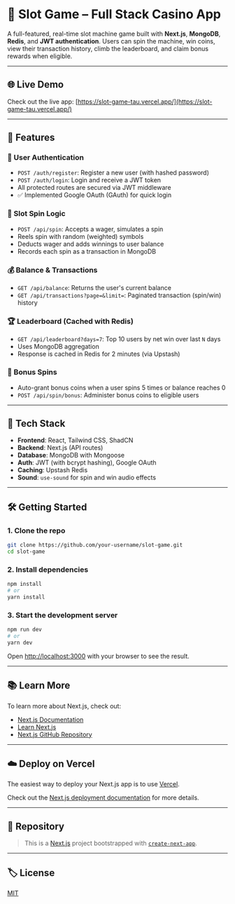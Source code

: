 # 🎰 Slot Game – Full Stack Casino App

A full-featured, real-time slot machine game built with **Next.js**, **MongoDB**, **Redis**, and **JWT authentication**. Users can spin the machine, win coins, view their transaction history, climb the leaderboard, and claim bonus rewards when eligible.

---

## 🌐 Live Demo

Check out the live app: [https://slot-game-tau.vercel.app/](https://slot-game-tau.vercel.app/)

---

## 🚀 Features

### 🔐 User Authentication

* `POST /auth/register`: Register a new user (with hashed password)
* `POST /auth/login`: Login and receive a JWT token
* All protected routes are secured via JWT middleware
* ✅ Implemented Google OAuth (GAuth) for quick login

### 🎰 Slot Spin Logic

* `POST /api/spin`: Accepts a wager, simulates a spin
* Reels spin with random (weighted) symbols
* Deducts wager and adds winnings to user balance
* Records each spin as a transaction in MongoDB

### 💰 Balance & Transactions

* `GET /api/balance`: Returns the user's current balance
* `GET /api/transactions?page=&limit=`: Paginated transaction (spin/win) history

### 🏆 Leaderboard (Cached with Redis)

* `GET /api/leaderboard?days=7`: Top 10 users by net win over last `N` days
* Uses MongoDB aggregation 
* Response is cached in Redis for 2 minutes (via Upstash)

### 🎁 Bonus Spins

* Auto-grant bonus coins when a user spins 5 times or balance reaches 0
* `POST /api/spin/bonus`: Administer bonus coins to eligible users


---

## 🧠 Tech Stack

* **Frontend**: React, Tailwind CSS, ShadCN
* **Backend**: Next.js (API routes)
* **Database**: MongoDB with Mongoose
* **Auth**: JWT (with bcrypt hashing), Google OAuth
* **Caching**: Upstash Redis
* **Sound**: `use-sound` for spin and win audio effects

---

## 🛠 Getting Started

### 1. Clone the repo

```bash
git clone https://github.com/your-username/slot-game.git
cd slot-game
```

### 2. Install dependencies

```bash
npm install
# or
yarn install
```

### 3. Start the development server

```bash
npm run dev
# or
yarn dev
```

Open [http://localhost:3000](http://localhost:3000) with your browser to see the result.

---

## 📚 Learn More

To learn more about Next.js, check out:

* [Next.js Documentation](https://nextjs.org/docs)
* [Learn Next.js](https://nextjs.org/learn)
* [Next.js GitHub Repository](https://github.com/vercel/next.js)

---

## ☁️ Deploy on Vercel

The easiest way to deploy your Next.js app is to use [Vercel](https://vercel.com/new?utm_medium=default-template&filter=next.js&utm_source=create-next-app&utm_campaign=create-next-app-readme).

Check out the [Next.js deployment documentation](https://nextjs.org/docs/app/building-your-application/deploying) for more details.

---

## 📁 Repository

> This is a [Next.js](https://nextjs.org) project bootstrapped with [`create-next-app`](https://nextjs.org/docs/app/api-reference/cli/create-next-app).

---

## 🏷️ License

[MIT](LICENSE)
